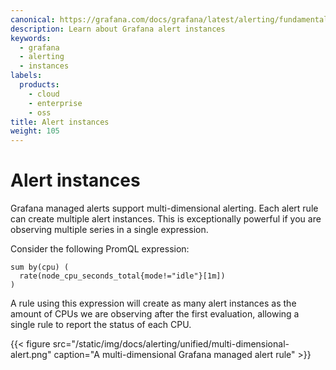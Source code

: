 ```yaml
---
canonical: https://grafana.com/docs/grafana/latest/alerting/fundamentals/alert-rules/alert-instances/
description: Learn about Grafana alert instances
keywords:
  - grafana
  - alerting
  - instances
labels:
  products:
    - cloud
    - enterprise
    - oss
title: Alert instances
weight: 105
---
```


# Alert instances

Grafana managed alerts support multi-dimensional alerting. Each alert rule can create multiple alert instances. This is exceptionally powerful if you are observing multiple series in a single expression.

Consider the following PromQL expression:

```promql
sum by(cpu) (
  rate(node_cpu_seconds_total{mode!="idle"}[1m])
)
```

A rule using this expression will create as many alert instances as the amount of CPUs we are observing after the first evaluation, allowing a single rule to report the status of each CPU.

{{< figure src="/static/img/docs/alerting/unified/multi-dimensional-alert.png" caption="A multi-dimensional Grafana managed alert rule" >}}

